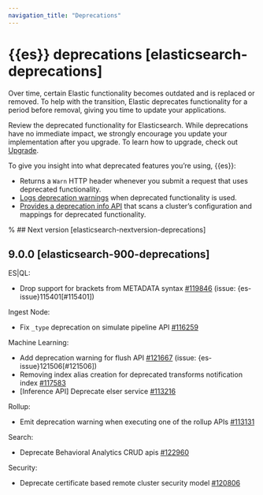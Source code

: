 ```yaml
---
navigation_title: "Deprecations"
---
```


# {{es}} deprecations [elasticsearch-deprecations]

Over time, certain Elastic functionality becomes outdated and is replaced or removed. To help with the transition, Elastic deprecates functionality for a period before removal, giving you time to update your applications.

Review the deprecated functionality for Elasticsearch. While deprecations have no immediate impact, we strongly encourage you update your implementation after you upgrade. To learn how to upgrade, check out [Upgrade](docs-content://deploy-manage/upgrade.md).

To give you insight into what deprecated features you’re using, {{es}}:

* Returns a `Warn` HTTP header whenever you submit a request that uses deprecated functionality.
* [Logs deprecation warnings](docs-content://deploy-manage/monitor/logging-configuration/update-elasticsearch-logging-levels.md#deprecation-logging) when deprecated functionality is used.
* [Provides a deprecation info API](https://www.elastic.co/docs/api/doc/elasticsearch/operation/operation-migration-deprecations) that scans a cluster’s configuration and mappings for deprecated functionality.

% ## Next version [elasticsearch-nextversion-deprecations]

## 9.0.0 [elasticsearch-900-deprecations]

ES|QL:
* Drop support for brackets from METADATA syntax [#119846](https://github.com/elastic/elasticsearch/pull/119846) (issue: {es-issue}115401[#115401])

Ingest Node:
* Fix `_type` deprecation on simulate pipeline API [#116259](https://github.com/elastic/elasticsearch/pull/116259)

Machine Learning:
* Add deprecation warning for flush API [#121667](https://github.com/elastic/elasticsearch/pull/121667) (issue: {es-issue}121506[#121506])
* Removing index alias creation for deprecated transforms notification index [#117583](https://github.com/elastic/elasticsearch/pull/117583)
* [Inference API] Deprecate elser service [#113216](https://github.com/elastic/elasticsearch/pull/113216)

Rollup:
* Emit deprecation warning when executing one of the rollup APIs [#113131](https://github.com/elastic/elasticsearch/pull/113131)

Search:
* Deprecate Behavioral Analytics CRUD apis [#122960](https://github.com/elastic/elasticsearch/pull/122960)

Security:
* Deprecate certificate based remote cluster security model [#120806](https://github.com/elastic/elasticsearch/pull/120806)


